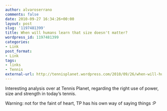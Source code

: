 ```yaml
---
author: alvaroserrano
comments: false
date: 2010-09-27 16:34:26+00:00
layout: post
slug: '1197481399'
title: When will humans learn that size doesn't matter?
wordpress_id: 1197481399
categories:
- Link
post_format:
- Link
tags:
- links
- Tennis
external-url: http://tennisplanet.wordpress.com/2010/09/26/when-will-humans-learn-that-size-doesnt-matter/
---
```


Interesting analysis over at Tennis Planet, regarding the right use of power, size and strength in today’s tennis.

Warning: not for the faint of heart, TP has his own way of saying things :P
